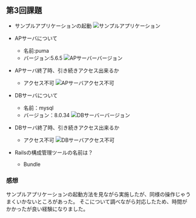## 第3回課題
- サンプルアプリケーションの起動
![サンプルアプリケーション](/home/ec2-user/enviroment/Raisetech/img/サンプルアプリケーション.png)

- APサーバについて
  - 名前:puma
  - バージョン:5.6.5
![APサーバーバージョン](/home/ec2-user/enviroment/Raisetech/img/APサーバーバージョン.png)

- APサーバ終了時、引き続きアクセス出来るか
  - アクセス不可
![APサーバアクセス不可](/home/ec2-user/enviroment/Raisetech/img/APサーバー停止後.png)

- DBサーバについて
  - 名前：mysql
  - バージョン：8.0.34
![DBサーバーバージョン](/home/ec2-user/enviroment/Raisetech/img/DBサーバーバージョン.png)

- DBサーバ終了時、引き続きアクセス出来るか
  - アクセス不可
![DBサーバアクセス不可](/home/ec2-user/enviroment/Raisetech/img/DBサーバー停止後.png)

- Railsの構成管理ツールの名前は？
  - Bundle

### 感想
サンプルアプリケーションの起動方法を見ながら実施したが、同様の操作じゃうまくいかないところがあった。
そこについて調べながら対応したため、時間がかかったが良い経験になりました。